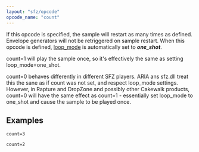 ```yaml
---
layout: "sfz/opcode"
opcode_name: "count"
---
```

If this opcode is specified, the sample will restart as many times as defined.
Envelope generators will not be retriggered on sample restart.
When this opcode is defined, [loop_mode](loop_mode) is automatically set
to ***one_shot***.

count=1 will play the sample once, so it's effectively the same as setting
loop_mode=one_shot.

count=0 behaves differently in different SFZ players. ARIA ans sfz.dll treat
this the sane as if count was not set, and respect loop_mode settings.
However, in Rapture and DropZone and possibly other Cakewalk products,
count=0 will have the same effect as count=1 - essentially set loop_mode
to one_shot and cause the sample to be played once.

## Examples

```
count=3

count=2
```
